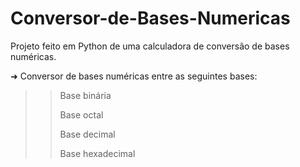# Conversor-de-Bases-Numericas
Projeto feito em Python de uma calculadora de conversão de bases numéricas. 

➜ Conversor de bases numéricas entre as seguintes bases:
>> Base binária
>> 
>> Base octal
>> 
>> Base decimal
>> 
>> Base hexadecimal
